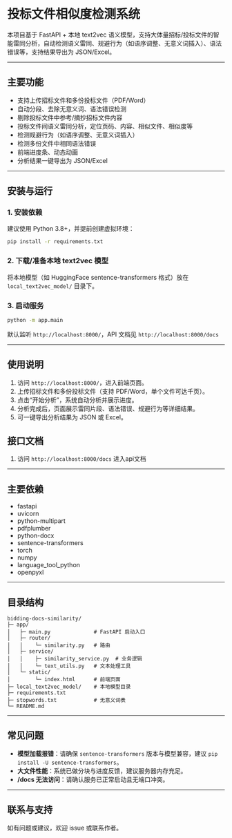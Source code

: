 # 投标文件相似度检测系统

本项目基于 FastAPI + 本地 text2vec 语义模型，支持大体量招标/投标文件的智能雷同分析，自动检测语义雷同、规避行为（如语序调整、无意义词插入）、语法错误等，支持结果导出为 JSON/Excel。

---

## 主要功能

- 支持上传招标文件和多份投标文件（PDF/Word）
- 自动分段、去除无意义词、语法错误检测
- 剔除投标文件中参考/摘抄招标文件内容
- 投标文件间语义雷同分析，定位页码、内容、相似文件、相似度等
- 检测规避行为（如语序调整、无意义词插入）
- 检测多份文件中相同语法错误
- 前端进度条、动态动画
- 分析结果一键导出为 JSON/Excel

---

## 安装与运行

### 1. 安装依赖

建议使用 Python 3.8+，并提前创建虚拟环境：

```bash
pip install -r requirements.txt
```

### 2. 下载/准备本地 text2vec 模型

将本地模型（如 HuggingFace sentence-transformers 格式）放在 `local_text2vec_model/` 目录下。

### 3. 启动服务

```bash
python -m app.main
```

默认监听 `http://localhost:8000/`，API 文档见 `http://localhost:8000/docs`

---

## 使用说明

1. 访问 `http://localhost:8000/`，进入前端页面。
2. 上传招标文件和多份投标文件（支持 PDF/Word，单个文件可达千页）。
3. 点击“开始分析”，系统自动分析并展示进度。
4. 分析完成后，页面展示雷同片段、语法错误、规避行为等详细结果。
5. 可一键导出分析结果为 JSON 或 Excel。


## 接口文档

1. 访问 `http://localhost:8000/docs` 进入api文档

---

## 主要依赖

- fastapi
- uvicorn
- python-multipart
- pdfplumber
- python-docx
- sentence-transformers
- torch
- numpy
- language_tool_python
- openpyxl

---

## 目录结构

```
bidding-docs-similarity/
├─ app/
│   ├─ main.py              # FastAPI 启动入口
│   ├─ router/
│   │    └─ similarity.py   # 路由
│   ├─ service/
│   │    ├─ similarity_service.py  # 业务逻辑
│   │    └─ text_utils.py   # 文本处理工具
│   └─ static/
│        └─ index.html      # 前端页面
├─ local_text2vec_model/    # 本地模型目录
├─ requirements.txt
├─ stopwords.txt            # 无意义词表
└─ README.md
```

---

## 常见问题

- **模型加载报错**：请确保 `sentence-transformers` 版本与模型兼容，建议 `pip install -U sentence-transformers`。
- **大文件性能**：系统已做分块与进度反馈，建议服务器内存充足。
- **/docs 无法访问**：请确认服务已正常启动且无端口冲突。

---

## 联系与支持

如有问题或建议，欢迎 issue 或联系作者。
